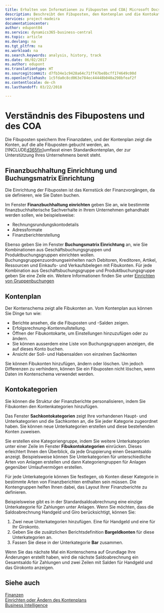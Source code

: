 ```yaml
---
title: Erhalten von Informationen zu Fibuposten und COA| Microsoft Docs
description: Beschreibt den Fibuposten, den Kontenplan und die Kontokategorien.
services: project-madeira
documentationcenter: 
author: edupont04
ms.service: dynamics365-business-central
ms.topic: article
ms.devlang: na
ms.tgt_pltfrm: na
ms.workload: na
ms.search.keywords: analysis, history, track
ms.date: 06/02/2017
ms.author: edupont
ms.translationtype: HT
ms.sourcegitcommit: d7fb34e1c9428a64c71ff47be8bcff174649c00d
ms.openlocfilehash: 1c5fda0c8cd063e784ec44448b040a298bfeaf2f
ms.contentlocale: de-ch
ms.lasthandoff: 03/22/2018

---
```

# <a name="understanding-the-general-ledger-and-the-coa"></a>Verständnis des Fibupostens und des COA
Die Fibuposten speichern Ihre Finanzdaten, und der Kontenplan zeigt die Konten, auf die alle Fibuposten gebucht werden, an. [!INCLUDE[d365fin](includes/d365fin_md.md)]umfasst einen Standardkontenplan, der zur Unterstützung Ihres Unternehmens bereit steht.

## <a name="general-ledger-setup-and-general-posting-setup"></a>Finanzbuchhaltung Einrichtung und Buchungsmatrix Einrichtung
Die Einrichtung der Fibuposten ist das Kernstück der Finanzvorgängen, da sie definieren, wie Sie Daten buchen.  

Im Fenster **Finanzbuchhaltung einrichten** geben Sie an, wie bestimmte finanzbuchhalterische Sachverhalte in Ihrem Unternehmen gehandhabt werden sollen, wie beispielsweise:  

* Rechnungsrundungskontodetails  
* Adressformate  
* Finanzberichterstellung  

Ebenso geben Sie im Fenster **Buchungsmatrix Einrichtung** an, wie Sie Kombinationen aus Geschäftsbuchungsgruppen und Produktbuchungsgruppen einrichten wollen. Buchungsgruppenzuordnungseinheiten nach Debitoren, Kreditoren, Artikel, Ressourcen und Einkaufs- und Verkaufsbelegen mit Fibukonten. Für jede Kombination aus Geschäftsbuchungsgruppe und Produktbuchungsgruppe geben Sie eine Zeile ein. Weitere Informationen finden Sie unter [Einrichten von Gruppenbuchungen ](finance-posting-groups.md)  

## <a name="the-chart-of-accounts"></a>Kontenplan
Der Kontenschema zeigt alle Fibukonten an. Vom Kontenplan aus können Sie Dinge tun wie:  

* Berichte ansehen, die die Fibuposten und -Salden zeigen.  
* Erfolgsrechnung-Kontennullstellung.  
* Öffnen der Fibukontokarte, um Einstellungen hinzuzufügen oder zu ändern.  
* Sie können ausserdem eine Liste von Buchungsgruppen anzeigen, die auf dieses Konto buchen.
* Ansicht der Soll- und Habensalden von einzelnen Sachkonten  

Sie können Fibukonten hinzufügen, ändern oder löschen. Um jedoch Differenzen zu verhindern, können Sie ein Fibuposten nicht löschen, wenn Daten im Kontenschema verwendet werden.  

## <a name="account-categories"></a>Kontokategorien
Sie können die Struktur der Finanzberichte personalisieren, indem Sie Fibukonten den Kontenkategorien hinzufügen.  

Das Fenster **Sachkontokategorien** zeigt Ihre vorhandenen Haupt- und Unterkategorien und die Sachkonten an, die Sie jeder Kategorie zugeordnet haben. Sie können neue Unterkategorien erstellen und diese bestehenden Konten zuweisen.  

Sie erstellen eine Kategoriengruppe, indem Sie weitere Unterkategorien unter einer Zeile im Fenster **Fibukontokategorien** einrücken. Dieses erleichtert Ihnen den Überblick, da jede Gruppierung einen Gesamtsaldo anzeigt. Beispielsweise können Sie Unterkategorien für unterschiedliche Arten von Anlagen erstellen und dann Kategoriengruppen für Anlagen gegenüber Umlaufvermögen erstellen.  

Für jede Unterkategorie können Sie festlegen, ob Konten dieser Kategorie in bestimmte Arten von Finanzberichten enthalten sein müssen. Die Kontengruppen helfen Ihnen dabei, das Layout Ihrer Finanzberichte zu definieren.  

Beispielsweise gibt es in der Standardsaldoabrechnung eine einzige Unterkategorie für Zahlungen unter Anlagen. Wenn Sie möchten, dass die Saldoabrechnung Handgeld und Giro berücksichtigt, können Sie:  

1. Zwei neue Unterkategorien hinzufügen. Eine für Handgeld und eine für Ihr Girokonto.  
2. Geben Sie die zusätzlichen Berichtsdefinition **Bargeldkonten** für diese Unterkategorien an.  
3. Fassen Sie diese in der Unterkategorie **Bar** zusammen.  

Wenn Sie das nächste Mal ein Kontenschema auf Grundlage Ihre Änderungen erstellt haben, wird die nächste Saldoabrechnung ein Gesamtsaldo für Zahlungen und zwei Zeilen mit Salden für Handgeld und das Girokonto anzeigen.  

## <a name="see-also"></a>Siehe auch
[Finanzen](finance.md)  
[Einrichten oder Ändern des Kontenplans](finance-setup-chart-accounts.md)  
[Business Intelligence](bi.md)  

